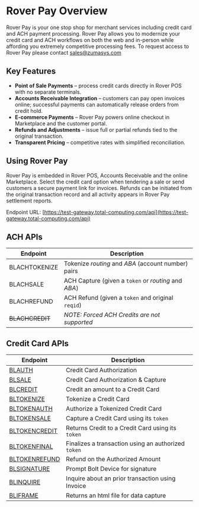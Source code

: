 # Rover Pay Overview

<PageHeader />

Rover Pay is your one stop shop for merchant services including credit card and ACH payment processing. Rover Pay allows you to modernize your credit card and ACH workflows on both the web and in-person while affording you extremely competitive processing fees. To request access to Rover Pay please contact [sales@zumasys.com](mailto:sales@zumasys.com)

## Key Features

- **Point of Sale Payments** – process credit cards directly in Rover POS with no separate terminals.
- **Accounts Receivable Integration** – customers can pay open invoices online; successful payments can automatically release orders from credit hold.
- **E‑commerce Payments** – Rover Pay powers online checkout in Marketplace and the customer portal.
- **Refunds and Adjustments** – issue full or partial refunds tied to the original transaction.
- **Transparent Pricing** – competitive rates with simplified reconciliation.

## Using Rover Pay

Rover Pay is embedded in Rover POS, Accounts Receivable and the online Marketplace. Select the credit card option when tendering a sale or send customers a secure payment link for invoices. Refunds can be initiated from the original transaction record and all activity appears in Rover Pay settlement reports.

Endpoint URL: [https://test-gateway.total-computing.com/api](https://test-gateway.total-computing.com/api)

## ACH APIs

| Endpoint        | Description                                          |
| --------------- | ---------------------------------------------------- |
| BLACHTOKENIZE   | Tokenize _routing_ and _ABA_ (account number) pairs  |
| BLACHSALE       | ACH Capture (given a `token` or _routing_ and _ABA_) |
| BLACHREFUND     | ACH Refund (given a `token` and original `reqid`)    |
| ~~BLACHCREDIT~~ | _NOTE: Forced ACH Credits are not supported_         |

## Credit Card APIs

| Endpoint                                   | Description                                         |
| ------------------------------------------ | --------------------------------------------------- |
| [BLAUTH](./BLAUTH/README.md)               | Credit Card Authorization                           |
| [BLSALE](./BLSALE/README.md)               | Credit Card Authorization & Capture                 |
| [BLCREDIT](./BLCREDIT/README.md)           | Credit an amount to a Credit Card                   |
| [BLTOKENIZE](./BLTOKENIZE/README.md)       | Tokenize a Credit Card                              |
| [BLTOKENAUTH](./BLTOKENAUTH/README.md)     | Authorize a Tokenized Credit Card                   |
| [BLTOKENSALE](./BLTOKENSALE/README.md)     | Capture a Credit Card using its `token`             |
| [BLTOKENCREDIT](./BLTOKENCREDIT/README.md) | Returns Credit to a Credit Card using its `token`   |
| [BLTOKENFINAL](./BLTOKENFINAL/README.md)   | Finalizes a transaction using an authorized `token` |
| [BLTOKENREFUND](./BLTOKENREFUND/README.md) | Refund on the Authorized Amount                     |
| [BLSIGNATURE](./BLSIGNATURE/README.md)     | Prompt Bolt Device for signature                    |
| [BLINQUIRE](./BLINQUIRE/README.md)         | Inquire about an prior transaction using Invoice    |
| [BLIFRAME](./BLIFRAME/README.md)           | Returns an html file for data capture               |

<PageFooter />
